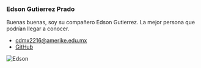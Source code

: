 ### Edson Gutierrez Prado

Buenas buenas, soy su compañero Edson Gutierrez.
La mejor persona que podrían llegar a conocer.

- [cdmx2216@amerike.edu.mx](cdmx2216@amerike.edu.mx)
- [GitHub](https://github.com/EdsonGP723)

![Edson](https://media.discordapp.net/attachments/948289759120351302/1022522816207261779/IMG_20220916_223246_349.jpg?width=394&height=493)
